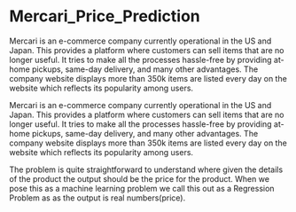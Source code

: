 # Mercari_Price_Prediction
Mercari is an e-commerce company currently operational in the US and Japan. This provides a platform where customers can sell items that are no longer useful. It tries to make all the processes hassle-free by providing at-home pickups, same-day delivery, and many other advantages. The company website displays more than 350k items are listed every day on the website which reflects its popularity among users.

Mercari is an e-commerce company currently operational in the US and Japan. This provides a platform where customers can sell items that are no longer useful. It tries to make all the processes hassle-free by providing at-home pickups, same-day delivery, and many other advantages. The company website displays more than 350k items are listed every day on the website which reflects its popularity among users.

The problem is quite straightforward to understand where given the details of the product the output should be the price for the product. When we pose this as a machine learning problem we call this out as a Regression Problem as as the output is real numbers(price).

